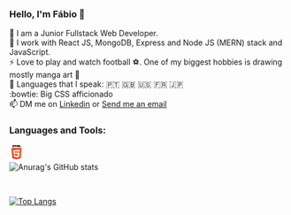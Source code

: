 ### Hello, I'm Fábio 👋

 🔭 I am a Junior Fullstack Web Developer.<br>
:large_blue_diamond: I work with React JS, MongoDB, Express and Node JS (MERN) stack and JavaScript.<br>
⚡ Love to play and watch football :soccer:. One of my biggest hobbies is drawing mostly manga art :art:<br>
:england: Languages that I speak: :portugal: :uk: :us: :fr: :jp:<br>
:bowtie: Big CSS afficionado <br>
📫 DM me on <a href="https://www.linkedin.com/in/fabiofguerreiro/">Linkedin</a> or <a href="mailto:fabio.fernando.guerreiro@gmail.com">Send me an email</a><br>


### Languages and Tools:
<img align="left" alt="HTML5" width="26px" src="https://raw.githubusercontent.com/github/explore/80688e429a7d4ef2fca1e82350fe8e3517d3494d/topics/html/html.png" />
<br>

 ![Anurag's GitHub stats](https://github-readme-stats.vercel.app/api?username=Fabio-FG&show_icons=true&theme=radical)
 
 <br>

 [![Top Langs](https://github-readme-stats.vercel.app/api/top-langs/?username=Fabio-FG&show_icons=true&theme=radical)](https://github.com/Fabio-FG/github-readme-stats)





<!--
**Fabio-FG/Fabio-FG** is a ✨ _special_ ✨ repository because its `README.md` (this file) appears on your GitHub profile.

Here are some ideas to get you started:

- 🔭 I’m currently working on ...
- 🌱 I’m currently learning ...
- 👯 I’m looking to collaborate on ...
- 🤔 I’m looking for help with ...
- 💬 Ask me about ...
- 📫 How to reach me: ...
- 😄 Pronouns: ...
- ⚡ Fun fact: ...
-->
